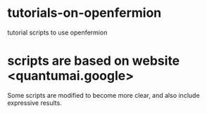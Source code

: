 # tutorials-on-openfermion
tutorial scripts to use openfermion

# scripts are based on website <quantumai.google>
Some scripts are modified to become more clear, and also include expressive results.

